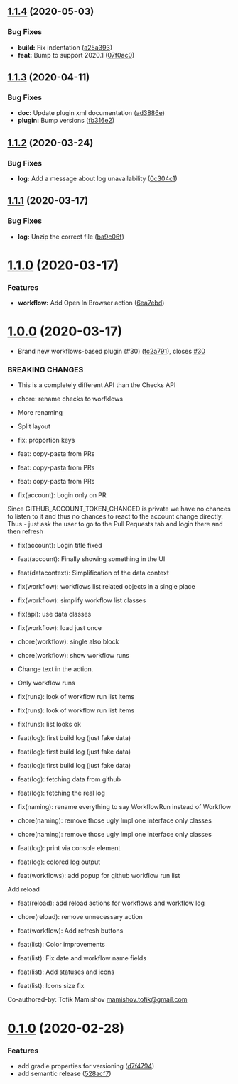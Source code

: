 ## [1.1.4](https://github.com/Otanikotani/view-github-actions-idea-plugin/compare/1.1.3...1.1.4) (2020-05-03)


### Bug Fixes

* **build:** Fix indentation ([a25a393](https://github.com/Otanikotani/view-github-actions-idea-plugin/commit/a25a39306ca665997a2002f97c768eef8c63b3e0))
* **feat:** Bump to support 2020.1 ([07f0ac0](https://github.com/Otanikotani/view-github-actions-idea-plugin/commit/07f0ac029246440188c825106281bf59eb86e22d))

## [1.1.3](https://github.com/Otanikotani/view-github-actions-idea-plugin/compare/1.1.2...1.1.3) (2020-04-11)


### Bug Fixes

* **doc:** Update plugin xml documentation ([ad3886e](https://github.com/Otanikotani/view-github-actions-idea-plugin/commit/ad3886e8a8d6dac9cb217a7496334a55ea987a52))
* **plugin:** Bump versions ([fb316e2](https://github.com/Otanikotani/view-github-actions-idea-plugin/commit/fb316e2fa6689b7fd903d5a831d9b826524904d4))

## [1.1.2](https://github.com/Otanikotani/view-github-actions-idea-plugin/compare/1.1.1...1.1.2) (2020-03-24)


### Bug Fixes

* **log:** Add a message about log unavailability ([0c304c1](https://github.com/Otanikotani/view-github-actions-idea-plugin/commit/0c304c1a2b4e8c65ce47c99d87f0f58b3c1bd025))

## [1.1.1](https://github.com/Otanikotani/view-github-actions-idea-plugin/compare/1.1.0...1.1.1) (2020-03-17)


### Bug Fixes

* **log:** Unzip the correct file ([ba9c06f](https://github.com/Otanikotani/view-github-actions-idea-plugin/commit/ba9c06ff096f511aabd89ecece2582224404018b))

# [1.1.0](https://github.com/Otanikotani/view-github-actions-idea-plugin/compare/1.0.0...1.1.0) (2020-03-17)


### Features

* **workflow:** Add Open In Browser action ([6ea7ebd](https://github.com/Otanikotani/view-github-actions-idea-plugin/commit/6ea7ebd34a8b27e97c7e235bcef4663aadfd54c2))

# [1.0.0](https://github.com/Otanikotani/view-github-checks-idea-plugin/compare/0.1.0...1.0.0) (2020-03-17)


* Brand new workflows-based plugin (#30) ([fc2a791](https://github.com/Otanikotani/view-github-checks-idea-plugin/commit/fc2a79151d5696d8474bb76788ecaea58ce3505b)), closes [#30](https://github.com/Otanikotani/view-github-checks-idea-plugin/issues/30)


### BREAKING CHANGES

* This is a completely different API than the Checks API

* chore: rename checks to worfklows

* More renaming

* Split layout

* fix: proportion keys

* feat: copy-pasta from PRs

* feat: copy-pasta from PRs

* feat: copy-pasta from PRs

* fix(account): Login only on PR

Since GITHUB_ACCOUNT_TOKEN_CHANGED is private we have no chances to listen to it and thus no chances to react to the account change directly. Thus - just ask the user to go to the Pull Requests tab and login there and then refresh

* fix(account): Login title fixed

* feat(account): Finally showing something in the UI

* feat(datacontext): Simplification of the data context

* fix(workflow): workflows list related objects in a single place

* fix(workflow): simplify workflow list classes

* fix(api): use data classes

* fix(workflow): load just once

* chore(workflow): single also block

* chore(workflow): show workflow runs

* Change text in the action.

* Only workflow runs

* fix(runs): look of workflow run list items

* fix(runs): look of workflow run list items

* fix(runs): list looks ok

* feat(log): first build log (just fake data)

* feat(log): first build log (just fake data)

* feat(log): first build log (just fake data)

* feat(log): fetching data from github

* feat(log): fetching the real log

* fix(naming): rename everything to say WorkflowRun instead of Workflow

* chore(naming): remove those ugly Impl one interface only classes

* chore(naming): remove those ugly Impl one interface only classes

* feat(log): print via console element

* feat(log): colored log output

* feat(workflows): add popup for github workflow run list

Add reload

* feat(reload): add reload actions for workflows and workflow log

* chore(reload): remove unnecessary action

* feat(workflow): Add refresh buttons

* feat(list): Color improvements

* feat(list): Fix date and workflow name fields

* feat(list): Add statuses and icons

* feat(list): Icons size fix

Co-authored-by: Tofik Mamishov <mamishov.tofik@gmail.com>

# [0.1.0](https://github.com/Otanikotani/view-github-checks-idea-plugin/compare/v0.0.5...0.1.0) (2020-02-28)


### Features

* add gradle properties for versioning ([d7f4794](https://github.com/Otanikotani/view-github-checks-idea-plugin/commit/d7f4794ce93dbf247634f7c7a104943b4dbebf1d))
* add semantic release ([528acf7](https://github.com/Otanikotani/view-github-checks-idea-plugin/commit/528acf76eb8f281d9218bbd85e2602122c2e3c19))
